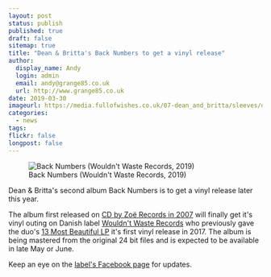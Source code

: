 ```yaml
---
layout: post
status: publish
published: true
draft: false
sitemap: true
title: "Dean & Britta's Back Numbers to get a vinyl release"
author:
  display_name: Andy
  login: admin
  email: andy@grange85.co.uk
  url: http://www.grange85.co.uk
date: 2019-03-30
imageurl: https://media.fullofwishes.co.uk/07-dean_and_britta/sleeves/dean-and-britta-back-numbers-wwr.jpg
categories:
  - news
tags:
flickr: false
longpost: false
---
```

<figure class="caption aligncenter"><img src="https://media.fullofwishes.co.uk/07-dean_and_britta/sleeves/dean-and-britta-back-numbers-wwr.jpg" alt="Back Numbers (Wouldn't Waste Records, 2019)" /><figcaption class="caption-text">Back Numbers (Wouldn't Waste Records, 2019)</figcaption></figure>
<p class="lead">Dean & Britta's second album Back Numbers is to get a vinyl release later this year.</p>

<p>The album first released on <a href="/database/dean-and-britta/dean-and-britta-releases/dean-and-britta-back-numbers/">CD by Zoë Records in 2007</a> will finally get it's vinyl outing on Danish label <a href="http://ww-records.com">Wouldn't Waste Records</a> who previously gave the duo's <a href="/database/dean-and-britta/dean-and-britta-releases/dean-and-britta-13-most-beautiful/#wouldnt-waste-2lp">13 Most Beautiful LP</a> it's first vinyl release in 2017. The album is being mastered from the original 24 bit files and is expected to be available in late May or June.</p>

<p>Keep an eye on the <a href="https://www.facebook.com/wouldntwasterecords/">label's Facebook page</a> for updates.</p>



